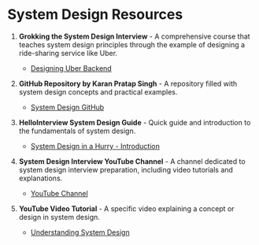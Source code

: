 # System Design Resources

1. **Grokking the System Design Interview** - A comprehensive course that teaches system design principles through the example of designing a ride-sharing service like Uber.

   - [Designing Uber Backend](https://www.designgurus.io/course-play/grokking-the-system-design-interview/doc/638c0b75ac93e7ae59a1b081)

2. **GitHub Repository by Karan Pratap Singh** - A repository filled with system design concepts and practical examples.

   - [System Design GitHub](https://github.com/karanpratapsingh/system-design)

3. **HelloInterview System Design Guide** - Quick guide and introduction to the fundamentals of system design.

   - [System Design in a Hurry - Introduction](https://www.hellointerview.com/learn/system-design/in-a-hurry/introduction)

4. **System Design Interview YouTube Channel** - A channel dedicated to system design interview preparation, including video tutorials and explanations.

   - [YouTube Channel](https://www.youtube.com/@SystemDesignInterview)

5. **YouTube Video Tutorial** - A specific video explaining a concept or design in system design.
   - [Understanding System Design](https://youtu.be/3loACSxowRU?si=AlSeJ_I69UVxj4De)
